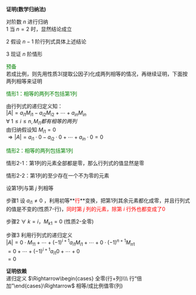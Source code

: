 **证明(数学归纳法)**  
  
对阶数 $n$ 进行归纳  
1 当 $n=2$ 时，显然结论成立  
  
2 假设 $n-1$ 阶行列式具体上述结论  
  
3 现证 $n$ 阶情形  
  
<font color=green>预备</font>  
若成比例，则先用性质3(提取公因子)化成两列相等的情况，再继续证明，下面按两列相等来证明  
  
<font color=green>情形1：相等的两列不包括第1列</font>  
  
由行列式的递归定义知：  
 $|A|=a_{i1}M_{i1}-a_{i2}M_{i2}+\cdots+a_{in}M_{in}$  
 $\forall\ 1\leq i\leq n, M_{i1}  
都有相等的两列$  
由归纳假设知  $M_{i1}=0$  
 $\Rightarrow |A|=a_{i1}\cdot0-a_{i2}\cdot0  
+\cdots+a_{in}\cdot0=0$  
  
<font color=green>情形2：相等的两列包括第1列</font>  
  
情形2-1：第1列的元素全部都是零，那么行列式的值显然是零  
  
情形2-2：第1列的至少存在一个不为零的元素  
  
设第1列与第 $j$ 列相等  
  
步骤1 设 $a_{i1}\neq0$ ，利用初等**<font color=red>行</font>**变换，把第1列其余元素都化成零，并且行列式的值是不变的(性质7-行)，<font color=red>同时第 $j$ 列的元素，除第 $i$ 行外也都变成了0</font>  
  
步骤2  $\forall\ k=i，M_{k1}=0$ (性质2-全零)  
  
步骤3 利用行列式的递归定义  
 $|A|=0\cdot M_{11}+\cdots+(-1)^{i+1}a_{i1}M_{i1}+\cdots+0\cdot(-1)^{n+1}M_{n1}$  
 $=0+\cdots+(-1)^{i+1}a_{i1}0+\cdots+0$  
 $=0$  
  
**证明依赖**  
递归定义 $\Rightarrow\begin{cases}  
全零(行+列)\\\  
行“倍加”\end{cases}\Rightarrow$ 相等/成比例值零(列)  
  
